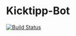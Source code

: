 # Kicktipp-Bot

[![Build Status](https://dev.azure.com/mariusbongarts0444/Kicktipp/_build?definitionId=2)](https://dev.azure.com/mariusbongarts0444/Kicktipp/_build?definitionId=2)
